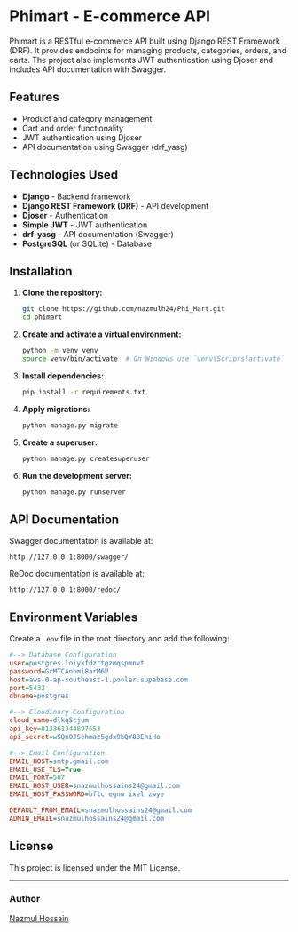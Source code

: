 # Phimart - E-commerce API

Phimart is a RESTful e-commerce API built using Django REST Framework (DRF). It provides endpoints for managing products, categories, orders, and carts. The project also implements JWT authentication using Djoser and includes API documentation with Swagger.

## Features
- Product and category management
- Cart and order functionality
- JWT authentication using Djoser
- API documentation using Swagger (drf_yasg)

## Technologies Used
- **Django** - Backend framework
- **Django REST Framework (DRF)** - API development
- **Djoser** - Authentication
- **Simple JWT** - JWT authentication
- **drf-yasg** - API documentation (Swagger)
- **PostgreSQL** (or SQLite) - Database

## Installation

1. **Clone the repository:**
   ```bash
   git clone https://github.com/nazmulh24/Phi_Mart.git
   cd phimart
   ```

2. **Create and activate a virtual environment:**
   ```bash
   python -m venv venv
   source venv/bin/activate  # On Windows use `venv\Scripts\activate`
   ```

3. **Install dependencies:**
   ```bash
   pip install -r requirements.txt
   ```

4. **Apply migrations:**
   ```bash
   python manage.py migrate
   ```

5. **Create a superuser:**
   ```bash
   python manage.py createsuperuser
   ```

6. **Run the development server:**
   ```bash
   python manage.py runserver
   ```

## API Documentation
Swagger documentation is available at:
```
http://127.0.0.1:8000/swagger/
```

ReDoc documentation is available at:
```
http://127.0.0.1:8000/redoc/
```

## Environment Variables
Create a `.env` file in the root directory and add the following:
```ini
#--> Database Configuration
user=postgres.loiykfdzrtgzmqspmnvt 
password=GrMTCAnhmi8arM6P 
host=aws-0-ap-southeast-1.pooler.supabase.com
port=5432
dbname=postgres

#--> Cloudinary Configuration
cloud_name=dlkq5sjum
api_key=813361344897553
api_secret=wSQnOJSehmaz5gdx9bQY88EhiHo

#--> Email Configuration
EMAIL_HOST=smtp.gmail.com
EMAIL_USE_TLS=True
EMAIL_PORT=587
EMAIL_HOST_USER=snazmulhossains24@gmail.com
EMAIL_HOST_PASSWORD=bflc egnw ixel zwye

DEFAULT_FROM_EMAIL=snazmulhossains24@gmail.com
ADMIN_EMAIL=snazmulhossains24@gmail.com

```

## License
This project is licensed under the MIT License.

---
### Author
[Nazmul Hossain](https://github.com/nazmulh24)
